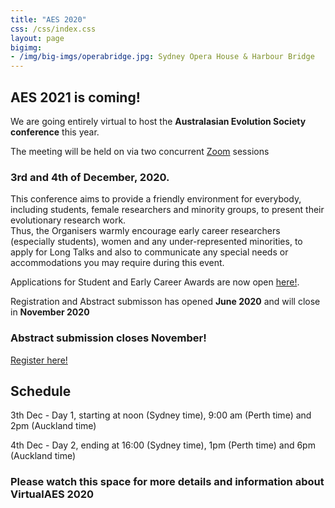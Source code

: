 ```yaml
---
title: "AES 2020"
css: /css/index.css
layout: page
bigimg:
- /img/big-imgs/operabridge.jpg: Sydney Opera House & Harbour Bridge
---
```



## AES 2021 is coming!

We are going entirely virtual to host the **Australasian Evolution Society conference** this year. 

The meeting will be held on via two concurrent [Zoom](https://zoom.us/) sessions   
### 3rd and 4th of December, 2020.

This conference aims to provide a friendly environment for everybody, including students, female researchers and minority groups, to present their evolutionary research work.   
Thus, the Organisers warmly encourage early career researchers (especially students), women and any under-represented minorities, to apply for Long Talks and also to communicate any special needs or accommodations you may require during this event.   

Applications for Student and Early Career Awards are now open [here!](http://ausevo.com/prizes/).   

Registration and Abstract submisson has opened **June 2020** and will close in **November 2020**

### Abstract submission closes November!
[Register here!](https://aes.corsizio.com/c/5f4c21ebbe49c0a9515df868)
  
   
## Schedule

3th Dec - Day 1, starting at noon (Sydney time), 9:00 am (Perth time) and 2pm (Auckland time)

4th Dec - Day 2, ending at 16:00 (Sydney time), 1pm (Perth time) and 6pm (Auckland time)

### Please watch this space for more details and information about VirtualAES 2020

